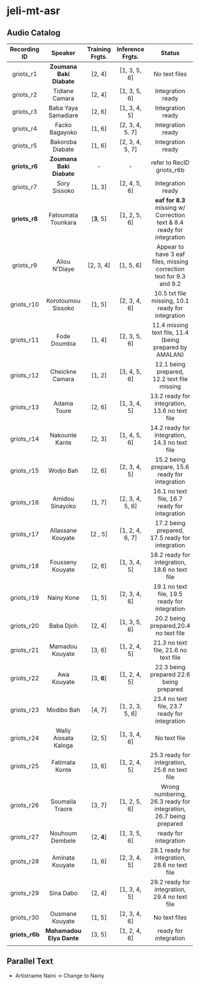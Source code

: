 # jeli-mt-asr

## Audio Catalog
| Recording ID | Speaker | Training Frgts. | Inference Frgts. | Status |
|:--------------:|:---------:|:---------------:|:----------------:|:-------:|
| griots_r1 | **Zoumana Baki Diabate** | [2, 4] | [1, 3, 5, 6] | No text files |
| griots_r2 | Tidiane Camara | [2, 4] | [1, 3, 5, 6] | Integration ready |
| griots_r3 | Baba Yaya Samadiare | [2, 6] | [1, 3, 4, 5] | Integration ready |
| griots_r4 | Facko Bagayoko | [1, 6] | [2, 3, 4, 5. 7] | Integration ready |
| griots_r5 | Bakoroba Diabate | [1, 6] | [2, 3, 4, 5, 7] | Integration ready |
| **griots_r6** |  **Zoumana Baki Diabate** | - |  -  | refer to RecID griots_r6b |
| griots_r7 | Sory Sissoko | [1, 3] | [2, 4, 5, 6] | Integration ready |
| **griots_r8** | Fatoumata Tounkara | [**3**, 5] | [1, 2, 5, 6] | **eaf for 8.3** missing w/ Correction text & 8.4 ready for integration |
| griots_r9 | Aliou N'Diaye | [2, 3, 4] | [1, 5, 6] | Appear to have 3 eaf files, missing correction text for 9.3 and 9.2 |
| griots_r10 | Korotoumou Sissoko | [1, 5] | [2, 3, 4, 6] | 10.5 txt file missing,  10.1 ready for integration  |
| griots_r11 | Fode Doumbia | [1, 4] | [2, 3, 5, 6] |  11.4 missing text file, 11.4 (being prepared by AMALAN) |
| griots_r12 | Cheickne Camara | [1, 2] | [3, 4, 5, 6] | 12.1 being prepared, 12.2 text file missing |
| griots_r13 | Adama Toure | [2, 6] | [1, 3, 4, 5] | 13.2 ready for integration, 13.6 no text file |
| griots_r14 | Nakounte Kante | [2, 3] | [1, 4, 5, 6] | 14.2 ready for integration, 14.3 no text file |
| griots_r15 | Wodjo Bah | [2, 6] | [2, 3, 4, 5] | 15.2 being prepare, 15.6 ready for integration |
| griots_r16 | Amidou Sinayoko | [1, 7] | [2, 3, 4, 5, 6] | 16.1 no text file, 16.7 ready for integration |
| griots_r17 | Allassane Kouyate | [2 , 5] | [1, 2, 4, 6, 7] |  17.2 being prepared, 17.5 ready for integration |
| griots_r18 | Fousseny Kouyate | [2, 6] | [1, 3, 4, 5] | 18.2 ready for integration, 18.6 no text file |
| griots_r19 | Nainy Kone | [1, 5] | [2, 3, 4, 6] | 19.1 no text file, 19.5 ready for integration |
| griots_r20 |  Baba Djoh | [2, 4] | [1, 3, 5, 6] | 20.2 being prepared,20.4 no text file |
| griots_r21 | Mamadou Kouyate | [3, 6] | [1, 2, 4, 5] | 21.3 no text file, 21.6 no text file |
| griots_r22 | Awa Kouyate | [3, **6**] | [1, 2, 4, 5] | 22.3  being prepared 22.6 being prepared |
| griots_r23 | Modibo Bah | [4, 7] | [1, 2, 3, 5, 6] | 23.4 no text file, 23.7 ready for integration |
| griots_r24 | Wally Aissata Kaloga | [2, 5] | [1, 3, 4, 6] | No text file |
| griots_r25 | Fatimata Konte | [3, 6] | [1, 2, 4, 5] | 25.3 ready for integration, 25.6 no text file |
| griots_r26 | Soumaila Traore | [3, 7] | [1, 2, 5, 6] | Wrong numbering, 26.3 ready for integration, 26.7 being prepared |
| griots_r27 | Nouhoum Dembele | [2, **4**] | [1, 3, 5, 6] | ready for integration  |
| griots_r28 | Aminata Kouyate | [1, 6] | [2, 3, 4, 5] | 28.1 ready for integration, 28.6 no text file |
| griots_r29 | Sina Dabo | [2, 4] | [1, 3, 4, 5] | 29.2 ready for integration, 29.4  no text file |
| griots_r30 | Ousmane Kouyate | [1, 5] | [2, 3, 4, 6] | No text files |
| **griots_r6b** |  **Mahamadou Elya Dante** | [3, 5] |  [1, 2, 4, 6]  | ready for integration |
||

## Parallel Text

* Artistname Naini -> Change to Nainy
